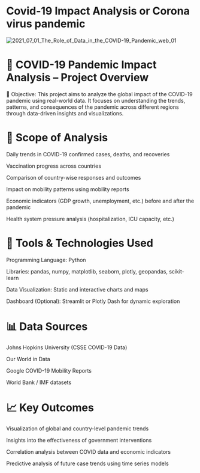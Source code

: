 # Covid-19 Impact Analysis or Corona virus pandemic

![2021_07_01_The_Role_of_Data_in_the_COVID-19_Pandemic_web_01](https://github.com/user-attachments/assets/11f0b1c1-695c-4504-9644-7a71d990a796)

# 📌 COVID-19 Pandemic Impact Analysis – Project Overview
🧠 Objective:
This project aims to analyze the global impact of the COVID-19 pandemic using real-world data. It focuses on understanding the trends, patterns, and consequences of the pandemic across different regions through data-driven insights and visualizations.

# 📂 Scope of Analysis
Daily trends in COVID-19 confirmed cases, deaths, and recoveries

Vaccination progress across countries

Comparison of country-wise responses and outcomes

Impact on mobility patterns using mobility reports

Economic indicators (GDP growth, unemployment, etc.) before and after the pandemic

Health system pressure analysis (hospitalization, ICU capacity, etc.)

# 🔧 Tools & Technologies Used
Programming Language: Python

Libraries: pandas, numpy, matplotlib, seaborn, plotly, geopandas, scikit-learn

Data Visualization: Static and interactive charts and maps

Dashboard (Optional): Streamlit or Plotly Dash for dynamic exploration

# 📊 Data Sources
Johns Hopkins University (CSSE COVID-19 Data)

Our World in Data

Google COVID-19 Mobility Reports

World Bank / IMF datasets

# 📈 Key Outcomes
Visualization of global and country-level pandemic trends

Insights into the effectiveness of government interventions

Correlation analysis between COVID data and economic indicators

Predictive analysis of future case trends using time series models
